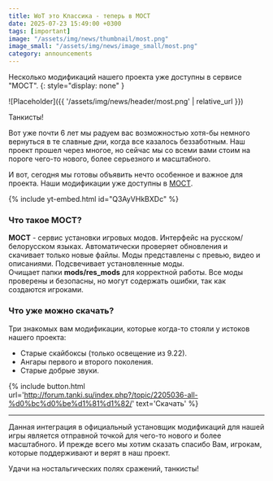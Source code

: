 ```yaml
---
title: WoT это Классика - теперь в МОСТ
date: 2025-07-23 15:49:00 +0300
tags: [important]
image: "/assets/img/news/thumbnail/most.png"
image_small: "/assets/img/news/image_small/most.png"
category: announcements
---
```


Несколько модификаций нашего проекта уже доступны в сервисе "МОСТ".
{: style="display: none" }

![Placeholder]({{ '/assets/img/news/header/most.png' | relative_url }})

Танкисты!

Вот уже почти 6 лет мы радуем вас возможностью хотя-бы немного вернуться в те славные дни, когда все казалось беззаботным. Наш проект прошел через многое, но сейчас мы со всеми вами стоим на пороге чего-то нового, более серьезного и масштабного.

И вот, сегодня мы готовы объявить нечто особенное и важное для проекта. Наши модификации уже доступны в [МОСТ](http://forum.tanki.su/index.php?/topic/2205036-all-%d0%bc%d0%be%d1%81%d1%82/).

{% include yt-embed.html id="Q3AyVHkBXDc" %}

### Что такое МОСТ?

**МОСТ** - сервис установки игровых модов. Интерфейс на русском/белорусском языках. Автоматически проверяет обновления и скачивает только новые файлы. Моды представлены с превью, видео и описаниями. Подсвечивает установленные моды.  
Очищает папки **mods/res_mods** для корректной работы. Все моды проверены и безопасны, но могут содержать ошибки, так как создаются игроками.

### Что уже можно скачать?

Три знакомых вам модификации, которые когда-то стояли у истоков нашего проекта:
- Старые скайбоксы (только освещение из 9.22).
- Ангары первого и второго поколения.
- Старые добрые звуки.

{% include button.html url='http://forum.tanki.su/index.php?/topic/2205036-all-%d0%bc%d0%be%d1%81%d1%82/' text='Скачать' %}

---

Данная интеграция в официальный установщик модификаций для нашей игры является отправной точкой для чего-то нового и более масштабного. И прежде всего мы хотим сказать спасибо Вам, игрокам, которые поддерживают и верят в наш проект.

Удачи на ностальгических полях сражений, танкисты!
